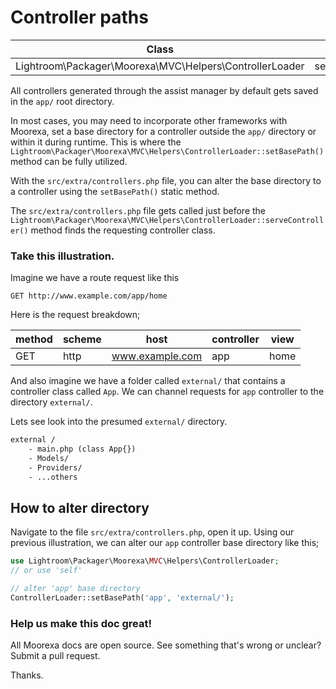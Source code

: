 # Controller paths
Class | Method
------|-------
Lightroom\Packager\Moorexa\MVC\Helpers\ControllerLoader | setBasePath()

All controllers generated through the assist manager by default gets saved in the ```app/``` root directory. 

In most cases, you may need to incorporate other frameworks with Moorexa, set a base directory for a controller outside the ```app/``` directory or within it during runtime. This is where the ```Lightroom\Packager\Moorexa\MVC\Helpers\ControllerLoader::setBasePath()``` method can be fully utilized.

With the ```src/extra/controllers.php``` file, you can alter the base directory to a controller using the ```setBasePath()``` static method.

The ```src/extra/controllers.php``` file gets called just before the ```Lightroom\Packager\Moorexa\MVC\Helpers\ControllerLoader::serveController()``` method finds the requesting controller class.

### Take this illustration.
Imagine we have a route request like this
```http
GET http://www.example.com/app/home
```

Here is the request breakdown;

method | scheme | host | controller | view
-------|--------|------|------------|-----
GET    | http   | www.example.com   | app  | home

And also imagine we have a folder called ```external/``` that contains a controller class called ```App```. We can channel requests for ```app``` controller to the directory ```external/```.

Lets see look into the presumed ```external/``` directory.
```txt
external /
    - main.php (class App{})
    - Models/
    - Providers/
    - ...others
```

## How to alter directory
Navigate to the file ```src/extra/controllers.php```, open it up. Using our previous illustration, we can alter our ```app``` controller base directory like this;

```php
use Lightroom\Packager\Moorexa\MVC\Helpers\ControllerLoader;
// or use 'self'

// alter 'app' base directory
ControllerLoader::setBasePath('app', 'external/');

```

### Help us make this doc great!

All Moorexa docs are open source. See something that's wrong or unclear? Submit a pull request.

Thanks.